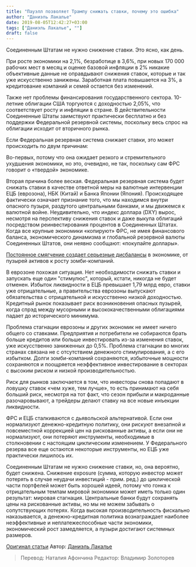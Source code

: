 ```yaml
---
title: "Пауэлл позволяет Трампу снижать ставки, почему это ошибка"
author: "Даниэль Лакалье"
date: 2019-08-05T12:42:27+03:00
tags: ["Даниэль Лакалье", ""]
draft: false
---
```


Соединенным Штатам не нужно снижение ставки. Это ясно, как день.

При росте экономики на 2,1%, безработице в 3,6%, при новых 170 000 рабочих мест в месяц и оценке базовой инфляции в 2% никакие объективные данные не оправдывают снижения ставок, которые и так уже искусственно занижены. Заработная плата повышается на 3%, а кредитование компаний и семей остается без изменений.

Также нет проблемы финансирования государственного сектора. 10-летние облигации США торгуются с доходностью 2,05%, что соответствует росту и инфляции в стране. В действительности Соединенные Штаты заимствуют практически бесплатно и без поддержки Федеральной резервной системы, поскольку весь спрос на облигации исходит от вторичного рынка.

Если Федеральная резервная система снижает ставки, это может происходить по двум причинам:

Во-первых, потому что она ожидает резкого и стремительного ухудшения экономики, но это, очевидно, не так, поскольку сам ФРС говорит о «твердой» экономике.

Вторая причина более веская. Федеральная резервная система будет снижать ставки в качестве ответной меры на валютные интервенции ЕЦБ (еврозона), НБК (Китай) и Банка Японии (Япония). Происходящее фактически означает признание того, что мы находимся внутри опасного пузыря, раздутого центральными банками, и мы движемся к валютной войне. Неудивительно, что индекс доллара (DXY) вырос, несмотря на перспективу снижения ставок и даже выкупа облигаций посредством реинвестирования процентов в Соединенных Штатах. Когда все крупные экономики «копируют» ФРС, не имея финансового баланса, экономического динамизма и глобальной резервной валюты Соединенных Штатов, они неявно сообщают: «покупайте доллары».

[Постоянное смягчение создает серьезные дисбалансы](https://translate.google.com/translate?hl=en&prev=_t&sl=en&tl=ru&u=https://www.bloomberg.com/news/articles/2019-07-29/asset-bubbles-to-zombie-companies-the-dark-side-of-rate-cuts) в экономике, от пузырей активов к росту зомби-компаний.

В еврозоне похожая ситуация. Нет необходимости снижать ставки и запускать еще один "стимулюс", который, кстати, никогда не будет отменен. Избыток ликвидности в ЕЦБ превышает 1,79 млрд евро, ставки уже отрицательные, а правительства еврозоны выпускают обязательства с отрицательной и искусственно низкой доходностью. Кредитный рынок показывает риск возникновения опасных пузырей, когда спрэд между мусорными и высококачественными облигациями падает до исторического минимума.

Проблема стагнации еврозоны и других экономик не имеет ничего общего со ставками. Предприятия и потребители не собираются брать больше кредитов или больше инвестировать из-за изменения ставок, уже искусственно заниженных до 0,5%. Проблема стагнации во многих странах связана не с отсутствием денежного стимулирования, а с его избытком. Долги зомби-компаний сохраняются, избыточные мощности сохраняются и поощряется неэффективное инвестирование в секторах с высоким риском и низкой производительностью.

Риск для рынков заключается в том, что инвесторы снова попадают в ловушку ставок «чем хуже, тем лучше», то есть принимают на себя больший риск, несмотря на тот факт, что сезон прибыли и макроданные разочаровывают, а трейдеры делают ставку на все новые инъекции ликвидности.

ФРС и ЕЦБ сталкиваются с дьявольской альтернативой. Если они нормализуют денежно-кредитную политику, они рискуют внезапной и повсеместной коррекцией цен на рискованные активы, а если они не нормализуют, они потеряют инструменты, необходимые в столкновении с настоящим циклическим изменением. У Федерального резерва все еще остаются некоторые инструменты, но ЕЦБ уже практически лишилось их.

Соединенным Штатам не нужно снижение ставки, но, она вероятно, будет снижена. Снижение exposure (сумма,  которую инвестор может потерять в случае неудачи инвестиций - прим. ред.) до циклической части портфелей может быть хорошей идеей, потому что гонка к отрицательным темпам мировой экономики может иметь только один результат: мировая стагнация. Центральные банки будут сохранять цены  на рискованные активы, но мы не можем забывать о сопутствующих потерях. Когда высокая производительность фискально наказывается, а денежно-кредитная политика вознаграждает наиболее неэффективные и неплатежеспособные части экономики, экономический рост замедляется, а пузыри достигают системных размеров.

[Оригинал статьи](https://mises.org/wire/powell-giving-trump-his-rate-cut-here-why-its-mistake?utm_source=Mises%20Institute%20Subscriptions&utm_campaign=cb203c5327-EMAIL_CAMPAIGN_9_21_2018_9_59_COPY_01&utm_medium=email&utm_term=0_8b52b2e1c0-cb203c5327-228539605&fbclid=IwAR1xxM8q4y1J4NcOx9ptIh2AFVX9K6kBnOpxWGe_okPgKtc6MKluLUKugCQ)
Автор: [Даниэль Лакалье](https://translate.google.com/translate?hl=en&prev=_t&sl=en&tl=ru&u=https://mises.org/profile/daniel-lacalle)

>Перевод: Наталия Афончина
Редактор: Владимир Золоторев
